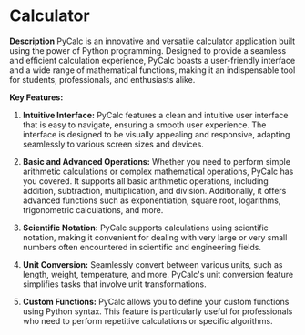 # Calculator
**Description**
PyCalc is an innovative and versatile calculator application built using the power of Python programming. 
Designed to provide a seamless and efficient calculation experience,
PyCalc boasts a user-friendly interface and a wide range of mathematical functions, making it an indispensable tool for students, professionals, 
and enthusiasts alike.

**Key Features:**
1. **Intuitive Interface:**
   PyCalc features a clean and intuitive user interface that is easy to navigate,
   ensuring a smooth user experience. The interface is designed to be visually appealing and responsive,
   adapting seamlessly to various screen sizes and devices.

2. **Basic and Advanced Operations:**
   Whether you need to perform simple arithmetic calculations or complex mathematical operations, PyCalc has you covered.
   It supports all basic arithmetic operations, including addition, subtraction, multiplication, and division.
   Additionally, it offers advanced functions such as exponentiation, square root, logarithms, trigonometric calculations, and more.

3. **Scientific Notation:**
   PyCalc supports calculations using scientific notation,
   making it convenient for dealing with very large or very small numbers often encountered in scientific and engineering fields.

4. **Unit Conversion:**
   Seamlessly convert between various units, such as length, weight, temperature, and more.
   PyCalc's unit conversion feature simplifies tasks that involve unit transformations.

5. **Custom Functions:**
    PyCalc allows you to define your custom functions using Python syntax.
   This feature is particularly useful for professionals who need to perform repetitive calculations or specific algorithms.

